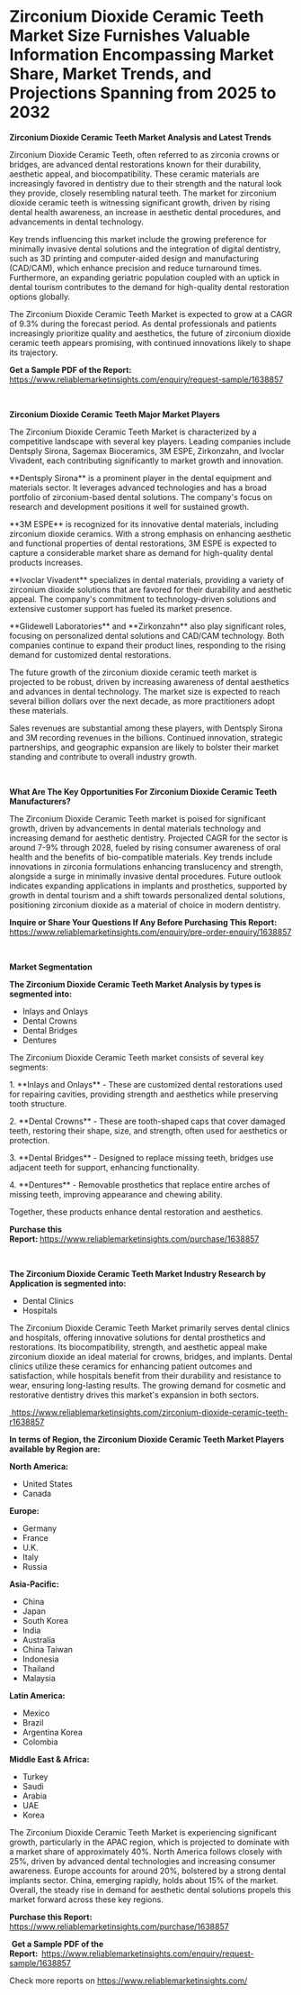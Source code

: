 <p><h1>Zirconium Dioxide Ceramic Teeth Market Size Furnishes Valuable Information Encompassing Market Share, Market Trends, and Projections Spanning from 2025 to 2032</h1></p><p><strong>Zirconium Dioxide Ceramic Teeth Market Analysis and Latest Trends</strong></p>
<p><p>Zirconium Dioxide Ceramic Teeth, often referred to as zirconia crowns or bridges, are advanced dental restorations known for their durability, aesthetic appeal, and biocompatibility. These ceramic materials are increasingly favored in dentistry due to their strength and the natural look they provide, closely resembling natural teeth. The market for zirconium dioxide ceramic teeth is witnessing significant growth, driven by rising dental health awareness, an increase in aesthetic dental procedures, and advancements in dental technology.</p><p>Key trends influencing this market include the growing preference for minimally invasive dental solutions and the integration of digital dentistry, such as 3D printing and computer-aided design and manufacturing (CAD/CAM), which enhance precision and reduce turnaround times. Furthermore, an expanding geriatric population coupled with an uptick in dental tourism contributes to the demand for high-quality dental restoration options globally. </p><p>The Zirconium Dioxide Ceramic Teeth Market is expected to grow at a CAGR of 9.3% during the forecast period. As dental professionals and patients increasingly prioritize quality and aesthetics, the future of zirconium dioxide ceramic teeth appears promising, with continued innovations likely to shape its trajectory.</p></p>
<p><strong>Get a Sample PDF of the Report:&nbsp;</strong> <a href="https://www.reliablemarketinsights.com/enquiry/request-sample/1638857?utm_campaign=3218&utm_medium=2&utm_source=Github&utm_content=ia&utm_term=04032025&utm_id=zirconium-dioxide-ceramic-teeth">https://www.reliablemarketinsights.com/enquiry/request-sample/1638857</a></p>
<p>&nbsp;</p>
<p><strong>Zirconium Dioxide Ceramic Teeth Major Market Players</strong></p>
<p><p>The Zirconium Dioxide Ceramic Teeth Market is characterized by a competitive landscape with several key players. Leading companies include Dentsply Sirona, Sagemax Bioceramics, 3M ESPE, Zirkonzahn, and Ivoclar Vivadent, each contributing significantly to market growth and innovation.</p><p>**Dentsply Sirona** is a prominent player in the dental equipment and materials sector. It leverages advanced technologies and has a broad portfolio of zirconium-based dental solutions. The company's focus on research and development positions it well for sustained growth.</p><p>**3M ESPE** is recognized for its innovative dental materials, including zirconium dioxide ceramics. With a strong emphasis on enhancing aesthetic and functional properties of dental restorations, 3M ESPE is expected to capture a considerable market share as demand for high-quality dental products increases.</p><p>**Ivoclar Vivadent** specializes in dental materials, providing a variety of zirconium dioxide solutions that are favored for their durability and aesthetic appeal. The company's commitment to technology-driven solutions and extensive customer support has fueled its market presence.</p><p>**Glidewell Laboratories** and **Zirkonzahn** also play significant roles, focusing on personalized dental solutions and CAD/CAM technology. Both companies continue to expand their product lines, responding to the rising demand for customized dental restorations.</p><p>The future growth of the zirconium dioxide ceramic teeth market is projected to be robust, driven by increasing awareness of dental aesthetics and advances in dental technology. The market size is expected to reach several billion dollars over the next decade, as more practitioners adopt these materials.</p><p>Sales revenues are substantial among these players, with Dentsply Sirona and 3M recording revenues in the billions. Continued innovation, strategic partnerships, and geographic expansion are likely to bolster their market standing and contribute to overall industry growth.</p></p>
<p>&nbsp;</p>
<p><strong>What Are The Key Opportunities For Zirconium Dioxide Ceramic Teeth Manufacturers?</strong></p>
<p><p>The Zirconium Dioxide Ceramic Teeth market is poised for significant growth, driven by advancements in dental materials technology and increasing demand for aesthetic dentistry. Projected CAGR for the sector is around 7-9% through 2028, fueled by rising consumer awareness of oral health and the benefits of bio-compatible materials. Key trends include innovations in zirconia formulations enhancing translucency and strength, alongside a surge in minimally invasive dental procedures. Future outlook indicates expanding applications in implants and prosthetics, supported by growth in dental tourism and a shift towards personalized dental solutions, positioning zirconium dioxide as a material of choice in modern dentistry.</p></p>
<p><strong>Inquire or Share Your Questions If Any Before Purchasing This Report:</strong> <a href="https://www.reliablemarketinsights.com/enquiry/pre-order-enquiry/1638857?utm_campaign=3218&utm_medium=2&utm_source=Github&utm_content=ia&utm_term=04032025&utm_id=zirconium-dioxide-ceramic-teeth">https://www.reliablemarketinsights.com/enquiry/pre-order-enquiry/1638857</a></p>
<p>&nbsp;</p>
<p><strong>Market Segmentation</strong></p>
<p><strong>The Zirconium Dioxide Ceramic Teeth Market Analysis by types is segmented into:</strong></p>
<p><ul><li>Inlays and Onlays</li><li>Dental Crowns</li><li>Dental Bridges</li><li>Dentures</li></ul></p>
<p><p>The Zirconium Dioxide Ceramic Teeth market consists of several key segments: </p><p>1. **Inlays and Onlays** - These are customized dental restorations used for repairing cavities, providing strength and aesthetics while preserving tooth structure. </p><p>2. **Dental Crowns** - These are tooth-shaped caps that cover damaged teeth, restoring their shape, size, and strength, often used for aesthetics or protection.</p><p>3. **Dental Bridges** - Designed to replace missing teeth, bridges use adjacent teeth for support, enhancing functionality.</p><p>4. **Dentures** - Removable prosthetics that replace entire arches of missing teeth, improving appearance and chewing ability. </p><p>Together, these products enhance dental restoration and aesthetics.</p></p>
<p><strong>Purchase this Report:&nbsp;</strong><a href="https://www.reliablemarketinsights.com/purchase/1638857?utm_campaign=3218&utm_medium=2&utm_source=Github&utm_content=ia&utm_term=04032025&utm_id=zirconium-dioxide-ceramic-teeth">https://www.reliablemarketinsights.com/purchase/1638857</a></p>
<p>&nbsp;</p>
<p><strong>The Zirconium Dioxide Ceramic Teeth Market Industry Research by Application is segmented into:</strong></p>
<p><ul><li>Dental Clinics</li><li>Hospitals</li></ul></p>
<p><p>The Zirconium Dioxide Ceramic Teeth Market primarily serves dental clinics and hospitals, offering innovative solutions for dental prosthetics and restorations. Its biocompatibility, strength, and aesthetic appeal make zirconium dioxide an ideal material for crowns, bridges, and implants. Dental clinics utilize these ceramics for enhancing patient outcomes and satisfaction, while hospitals benefit from their durability and resistance to wear, ensuring long-lasting results. The growing demand for cosmetic and restorative dentistry drives this market's expansion in both sectors.</p></p>
<p><a href="https://www.reliablemarketinsights.com/zirconium-dioxide-ceramic-teeth-r1638857?utm_campaign=3218&utm_medium=2&utm_source=Github&utm_content=ia&utm_term=04032025&utm_id=zirconium-dioxide-ceramic-teeth">&nbsp;https://www.reliablemarketinsights.com/zirconium-dioxide-ceramic-teeth-r1638857</a></p>
<p><strong>In terms of Region, the Zirconium Dioxide Ceramic Teeth Market Players available by Region are:</strong></p>
<p>
    <p> <strong> North America: </strong>
        <ul>
            <li>United States</li>
            <li>Canada</li>
        </ul>
        </p> 
    <p> <strong> Europe: </strong>
        <ul>
            <li>Germany</li>
            <li>France</li>
            <li>U.K.</li>
            <li>Italy</li>
            <li>Russia</li>
        </ul>
        </p> 
    <p> <strong> Asia-Pacific: </strong>
        <ul>
            <li>China</li>
            <li>Japan</li>
            <li>South Korea</li>
            <li>India</li>
            <li>Australia</li>
            <li>China Taiwan</li>
            <li>Indonesia</li>
            <li>Thailand</li>
            <li>Malaysia</li>
        </ul>
        </p> 
    <p> <strong> Latin America: </strong>
        <ul>
            <li>Mexico</li>
            <li>Brazil</li>
            <li>Argentina Korea</li>
            <li>Colombia</li>
        </ul>
        </p> 
    <p> <strong> Middle East & Africa: </strong>
        <ul>
            <li>Turkey</li>
            <li>Saudi</li>
            <li>Arabia</li>
            <li>UAE</li>
            <li>Korea</li>
        </ul>
    </p>
    </p>
<p><p>The Zirconium Dioxide Ceramic Teeth Market is experiencing significant growth, particularly in the APAC region, which is projected to dominate with a market share of approximately 40%. North America follows closely with 25%, driven by advanced dental technologies and increasing consumer awareness. Europe accounts for around 20%, bolstered by a strong dental implants sector. China, emerging rapidly, holds about 15% of the market. Overall, the steady rise in demand for aesthetic dental solutions propels this market forward across these key regions.</p></p>
<p><strong>Purchase this Report: </strong><a href="https://www.reliablemarketinsights.com/purchase/1638857?utm_campaign=3218&utm_medium=2&utm_source=Github&utm_content=ia&utm_term=04032025&utm_id=zirconium-dioxide-ceramic-teeth">https://www.reliablemarketinsights.com/purchase/1638857</a></p>
<p>&nbsp;<strong>Get a Sample PDF of the Report:&nbsp;&nbsp;</strong><a href="https://www.reliablemarketinsights.com/enquiry/request-sample/1638857?utm_campaign=3218&utm_medium=2&utm_source=Github&utm_content=ia&utm_term=04032025&utm_id=zirconium-dioxide-ceramic-teeth">https://www.reliablemarketinsights.com/enquiry/request-sample/1638857</a></p>
<p><strong></strong></p>
<p>Check more reports on <a href="https://www.reliablemarketinsights.com/?utm_campaign=3218&utm_medium=2&utm_source=Github&utm_content=ia&utm_term=04032025&utm_id=zirconium-dioxide-ceramic-teeth">https://www.reliablemarketinsights.com/</a></p>